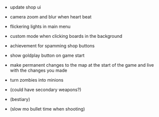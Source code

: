 - update shop ui
- camera zoom and blur when heart beat
- flickering lights in main menu
- custom mode when clicking boards in the background
- achievement for spamming shop buttons
- show goldplay button on game start

- make permanent changes to the map at the start of the game and live with the changes you made
- turn zombies into minions

- (could have secondary weapons?)
- (bestiary)
- (slow mo bullet time when shooting)
